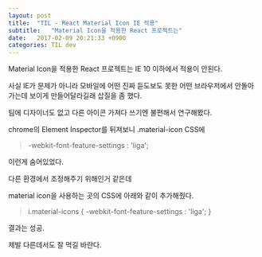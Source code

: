 ```yaml
---
layout: post
title:  "TIL - React Material Icon IE 적용"
subtitle:   "Material Icon을 적용한 React 프로젝트는"
date:   2017-02-09 20:21:33 +0900
categories: TIL dev
---
```


Material Icon을 적용한 React 프로젝트는 IE 10 이하에서 적용이 안된다.

사실 IE가 문제가 아니라 모바일에 어떤 진짜 듣도보도 못한 어떤 브라우저에서 안돌아가는데 보이게 만들어달라길래 삽질을 좀 했다.

팀에 디자이너도 없고 다른 아이콘 가져다 쓰기엔 불편해서 연구해봤다.

chrome의 Element Inspector를 뒤져보니 .material-icon CSS에 


> -webkit-font-feature-settings : 'liga';

이런게 숨어있었다.

다른 환경에서 조정해주기 위해인거 같은데

material icon을 사용하는 곳의 CSS에 아래와 같이 추가해줬다.

> i.material-icons { -webkit-font-feature-settings : 'liga'; }


결과는 성공.

제발 다른데서도 잘 먹길 바란다.
